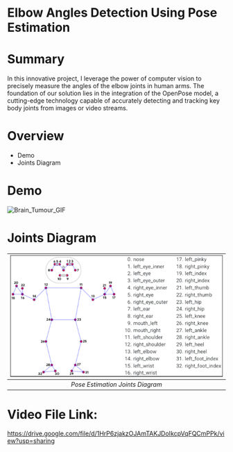 # Elbow Angles Detection Using Pose Estimation

# Summary
In this innovative project, I leverage the power of computer vision to precisely measure the angles of the elbow joints in human arms. The foundation of our solution lies in the integration of the OpenPose model, a cutting-edge technology capable of accurately detecting and tracking key body joints from images or video streams.

# Overview
- Demo
- Joints Diagram

# Demo 
![Brain_Tumour_GIF](ElbowJointsDetection.gif)

# Joints Diagram

| ![Pose Estimation Joints Diagram](joint_pic.PNG) |
| :--: |
| *Pose Estimation Joints Diagram* |



# Video File Link:
https://drive.google.com/file/d/1HrP6zjakzOJAmTAKJDoIkcpVqFQCmPPk/view?usp=sharing